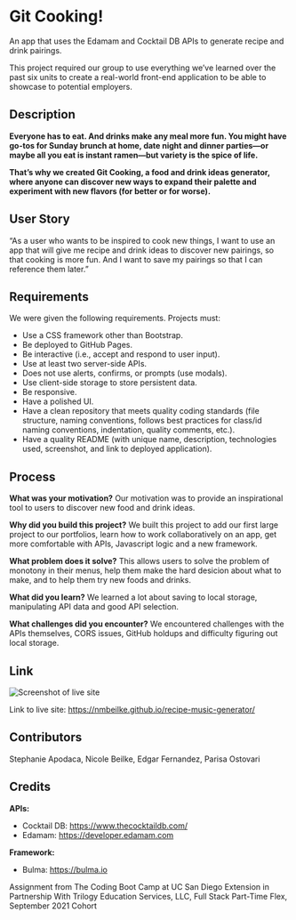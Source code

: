 # Git Cooking!
An app that uses the Edamam and Cocktail DB APIs to generate recipe and drink pairings.

This project required our group to use everything we’ve learned over the past six units to create a real-world front-end application to be able to showcase to potential employers.

## Description
**Everyone has to eat. And drinks make any meal more fun. You might have go-tos for Sunday brunch at home, date night and dinner parties—or maybe all you eat is instant ramen—but variety is the spice of life.**

**That’s why we created Git Cooking, a food and drink ideas generator, where anyone can discover new ways to expand their palette and experiment with new flavors (for better or for worse).**

## User Story
“As a user who wants to be inspired to cook new things, I want to use an app that will give me recipe and drink ideas to discover new pairings, so that cooking is more fun. And I want to save my pairings so that I can reference them later.”

## Requirements
We were given the following requirements. Projects must:

* Use a CSS framework other than Bootstrap.
* Be deployed to GitHub Pages.
* Be interactive (i.e., accept and respond to user input).
* Use at least two server-side APIs.
* Does not use alerts, confirms, or prompts (use modals).
* Use client-side storage to store persistent data.
* Be responsive.
* Have a polished UI.
* Have a clean repository that meets quality coding standards (file structure, naming conventions, follows best practices for class/id naming conventions, indentation, quality comments, etc.).
* Have a quality README (with unique name, description, technologies used, screenshot, and link to deployed application).
  
## Process
**What was your motivation?**
Our motivation was to provide an inspirational tool to users to discover new food and drink ideas. 
  
**Why did you build this project?**
We built this project to add our first large project to our portfolios, learn how to work collaboratively on an app, get more comfortable with APIs, Javascript logic and a new framework.

**What problem does it solve?**
This allows users to solve the problem of monotony in their menus, help them make the hard desicion about what to make, and to help them try new foods and drinks.

**What did you learn?**
We learned a lot about saving to local storage, manipulating API data and good API selection.

**What challenges did you encounter?**
We encountered challenges with the APIs themselves, CORS issues, GitHub holdups and difficulty figuring out local storage. 

## Link
![Screenshot of live site](https://raw.githubusercontent.com/nmbeilke/recipe-music-generator/main/home-page/assets/image/Screen%20Shot%202021-10-31%20at%204.38.18%20PM.png)

Link to live site: https://nmbeilke.github.io/recipe-music-generator/

## Contributors 
Stephanie Apodaca, Nicole Beilke, Edgar Fernandez, Parisa Ostovari
## Credits

**APIs:**
* Cocktail DB: https://www.thecocktaildb.com/
* Edamam: https://developer.edamam.com

**Framework:**
* Bulma: https://bulma.io

Assignment from The Coding Boot Camp at UC San Diego Extension in Partnership With Trilogy Education Services, LLC, Full Stack Part-Time Flex, September 2021 Cohort
